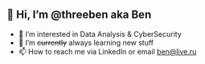 ## 👋 Hi, I’m @threeben aka Ben
- 👀 I’m interested in Data Analysis & CyberSecurity
- 🌱 I’m ~~currently~~ always learning new stuff
- 📫 How to reach me via LinkedIn or email ben@live.ru

<!---
threeben/threeben is a ✨ special ✨ repository because its `README.md` (this file) appears on your GitHub profile.
You can click the Preview link to take a look at your changes.
--->
